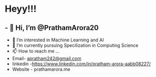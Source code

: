 # Heyy!!!

## - 👋 Hi, I’m @PrathamArora20 
- 👀 I’m interested in Machine Learning and AI
- 🌱 I’m currently pursuing Specilization in Computing Science
- 📫 How to reach me ...
- Email- apratham242@gmail.com
- linkedin -https://www.linkedin.com/in/pratham-arora-aabb08227/ 
- Website - prathamarora.me

<!---
PrathamArora20/PrathamArora20 is a ✨ special ✨ repository because its `README.md` (this file) appears on your GitHub profile.
You can click the Preview link to take a look at your changes.
--->
